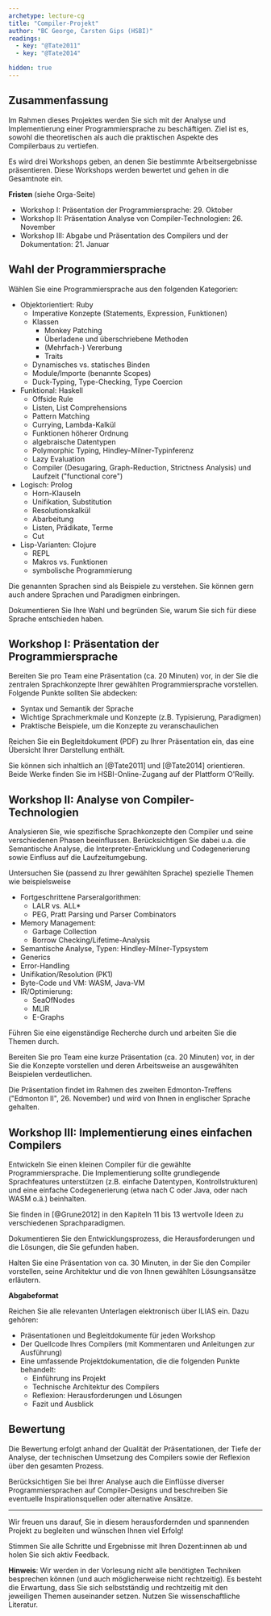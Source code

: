 ```yaml
---
archetype: lecture-cg
title: "Compiler-Projekt"
author: "BC George, Carsten Gips (HSBI)"
readings:
  - key: "@Tate2011"
  - key: "@Tate2014"

hidden: true
---
```


<!--  pandoc -s -f markdown -t markdown+smart-grid_tables-multiline_tables-simple_tables --columns=94 --reference-links=true  project.md  -o xxx.md  -->

## Zusammenfassung

Im Rahmen dieses Projektes werden Sie sich mit der Analyse und Implementierung einer Programmiersprache zu beschäftigen. Ziel ist es, sowohl die theoretischen als auch die praktischen Aspekte des Compilerbaus zu vertiefen.

Es wird drei Workshops geben, an denen Sie bestimmte Arbeitsergebnisse präsentieren. Diese Workshops werden bewertet und gehen in die Gesamtnote ein.

**Fristen** (siehe Orga-Seite)

- Workshop I: Präsentation der Programmiersprache: 29. Oktober
- Workshop II: Präsentation Analyse von Compiler-Technologien: 26. November
- Workshop III: Abgabe und Präsentation des Compilers und der Dokumentation: 21. Januar


## Wahl der Programmiersprache

Wählen Sie eine Programmiersprache aus den folgenden Kategorien:

- Objektorientiert: Ruby
    -   Imperative Konzepte (Statements, Expression, Funktionen)
    -   Klassen
        -   Monkey Patching
        -   Überladene und überschriebene Methoden
        -   (Mehrfach-) Vererbung
        -   Traits
    -   Dynamisches vs. statisches Binden
    -   Module/Importe (benannte Scopes)
    -   Duck-Typing, Type-Checking, Type Coercion
- Funktional: Haskell
    -   Offside Rule
    -   Listen, List Comprehensions
    -   Pattern Matching
    -   Currying, Lambda-Kalkül
    -   Funktionen höherer Ordnung
    -   algebraische Datentypen
    -   Polymorphic Typing, Hindley-Milner-Typinferenz
    -   Lazy Evaluation
    -   Compiler (Desugaring, Graph-Reduction, Strictness Analysis) und Laufzeit ("functional core")
- Logisch: Prolog
    -   Horn-Klauseln
    -   Unifikation, Substitution
    -   Resolutionskalkül
    -   Abarbeitung
    -   Listen, Prädikate, Terme
    -   Cut
- Lisp-Varianten: Clojure
    -   REPL
    -   Makros vs. Funktionen
    -   symbolische Programmierung

Die genannten Sprachen sind als Beispiele zu verstehen. Sie können gern auch andere Sprachen und Paradigmen einbringen.

Dokumentieren Sie Ihre Wahl und begründen Sie, warum Sie sich für diese Sprache entschieden haben.


## Workshop I: Präsentation der Programmiersprache

Bereiten Sie pro Team eine Präsentation (ca. 20 Minuten) vor, in der Sie die zentralen Sprachkonzepte Ihrer gewählten Programmiersprache vorstellen. Folgende Punkte sollten Sie abdecken:

- Syntax und Semantik der Sprache
- Wichtige Sprachmerkmale und Konzepte (z.B. Typisierung, Paradigmen)
- Praktische Beispiele, um die Konzepte zu veranschaulichen

Reichen Sie ein Begleitdokument (PDF) zu Ihrer Präsentation ein, das eine Übersicht Ihrer Darstellung enthält.

Sie können sich inhaltlich an [@Tate2011] und [@Tate2014] orientieren. Beide Werke finden Sie im HSBI-Online-Zugang auf der Plattform O'Reilly.


## Workshop II: Analyse von Compiler-Technologien

Analysieren Sie, wie spezifische Sprachkonzepte den Compiler und seine verschiedenen Phasen beeinflussen. Berücksichtigen Sie dabei u.a. die Semantische Analyse, die Interpreter-Entwicklung und Codegenerierung sowie Einfluss auf die Laufzeitumgebung.

Untersuchen Sie (passend zu Ihrer gewählten Sprache) spezielle Themen wie beispielsweise

-   Fortgeschrittene Parseralgorithmen:
    -   LALR vs. ALL*
    -   PEG, Pratt Parsing und Parser Combinators
-   Memory Management:
    -   Garbage Collection
    -   Borrow Checking/Lifetime-Analysis
-   Semantische Analyse, Typen: Hindley-Milner-Typsystem
-   Generics
-   Error-Handling
-   Unifikation/Resolution (PK1)
-   Byte-Code und VM: WASM, Java-VM
-   IR/Optimierung:
    -   SeaOfNodes
    -   MLIR
    -   E-Graphs

Führen Sie eine eigenständige Recherche durch und arbeiten Sie die Themen durch.

Bereiten Sie pro Team eine kurze Präsentation (ca. 20 Minuten) vor, in der Sie die Konzepte vorstellen und deren Arbeitsweise an ausgewählten Beispielen verdeutlichen.

Die Präsentation findet im Rahmen des zweiten Edmonton-Treffens ("Edmonton II", 26. November) und wird von Ihnen in englischer Sprache gehalten.


## Workshop III: Implementierung eines einfachen Compilers

Entwickeln Sie einen kleinen Compiler für die gewählte Programmiersprache. Die Implementierung sollte grundlegende Sprachfeatures unterstützen (z.B. einfache Datentypen, Kontrollstrukturen) und eine einfache Codegenerierung (etwa nach C oder Java, oder nach WASM o.ä.) beinhalten.

Sie finden in [@Grune2012] in den Kapiteln 11 bis 13 wertvolle Ideen zu verschiedenen Sprachparadigmen.

Dokumentieren Sie den Entwicklungsprozess, die Herausforderungen und die Lösungen, die Sie gefunden haben.

Halten Sie eine Präsentation von ca. 30 Minuten, in der Sie den Compiler vorstellen, seine Architektur und die von Ihnen gewählten Lösungsansätze erläutern.

**Abgabeformat**

Reichen Sie alle relevanten Unterlagen elektronisch über ILIAS ein. Dazu gehören:

- Präsentationen und Begleitdokumente für jeden Workshop
- Der Quellcode Ihres Compilers (mit Kommentaren und Anleitungen zur Ausführung)
- Eine umfassende Projektdokumentation, die die folgenden Punkte behandelt:
    - Einführung ins Projekt
    - Technische Architektur des Compilers
    - Reflexion: Herausforderungen und Lösungen
    - Fazit und Ausblick


## Bewertung

Die Bewertung erfolgt anhand der Qualität der Präsentationen, der Tiefe der Analyse, der technischen Umsetzung des Compilers sowie der Reflexion über den gesamten Prozess.

Berücksichtigen Sie bei Ihrer Analyse auch die Einflüsse diverser Programmiersprachen auf Compiler-Designs und beschreiben Sie eventuelle Inspirationsquellen oder alternative Ansätze.


* * * * *

Wir freuen uns darauf, Sie in diesem herausfordernden und spannenden Projekt zu begleiten und wünschen Ihnen viel Erfolg!

Stimmen Sie alle Schritte und Ergebnisse mit Ihren Dozent:innen ab und holen Sie sich aktiv Feedback.

**Hinweis**: Wir werden in der Vorlesung nicht alle benötigten Techniken besprechen können (und auch möglicherweise nicht rechtzeitig). Es besteht die Erwartung, dass Sie sich selbstständig und rechtzeitig mit den jeweiligen Themen auseinander setzen. Nutzen Sie wissenschaftliche Literatur.





